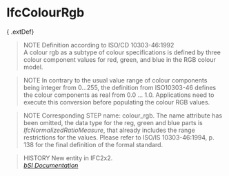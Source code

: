 IfcColourRgb
============
{ .extDef}  
> NOTE  Definition according to ISO/CD 10303-46:1992  
> A colour rgb as a subtype of colour specifications is defined by three
> colour component values for red, green, and blue in the RGB colour model.  
  
> NOTE  In contrary to the usual value range of colour components being
> integer from 0...255, the definition from ISO10303-46 defines the colour
> components as real from 0.0 ... 1.0. Applications need to execute this
> conversion before populating the colour RGB values.  
  
> NOTE  Corresponding STEP name: colour_rgb. The name attribute has been
> omitted, the data type for the reg, green and blue parts is
> _IfcNormalizedRatioMeasure_, that already includes the range restrictions
> for the values. Please refer to ISO/IS 10303-46:1994, p. 138 for the final
> definition of the formal standard.  
  
> HISTORY  New entity in IFC2x2.  
[ _bSI
Documentation_](https://standards.buildingsmart.org/IFC/DEV/IFC4_2/FINAL/HTML/schema/ifcpresentationappearanceresource/lexical/ifccolourrgb.htm)


